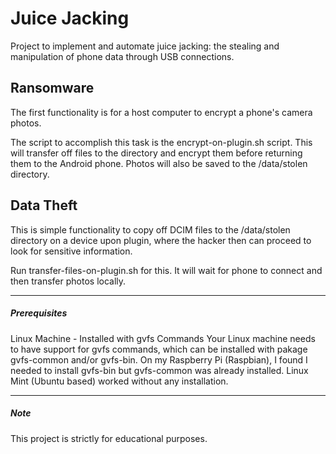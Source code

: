 # Juice Jacking
Project to implement and automate juice jacking: the stealing and manipulation of phone data through USB connections.

## Ransomware 

The first functionality is for a host computer to encrypt a phone's camera photos.

The script to accomplish this task is the encrypt-on-plugin.sh script. This will transfer off files to the directory and encrypt them before returning them to the Android phone. Photos will also be saved to the /data/stolen directory.


## Data Theft

This is simple functionality to copy off DCIM files to the /data/stolen directory on a device upon plugin, where the hacker then can proceed to look for sensitive information.

Run transfer-files-on-plugin.sh for this. It will wait for phone to connect and then transfer photos locally.

***
##### Prerequisites
Linux Machine - Installed with gvfs Commands
Your Linux machine needs to have support for gvfs commands, which can be installed with pakage gvfs-common and/or gvfs-bin. On my Raspberry Pi (Raspbian), I found I needed to install gvfs-bin but gvfs-common was already installed. Linux Mint (Ubuntu based) worked without any installation.
***
##### Note
This project is strictly for educational purposes.
